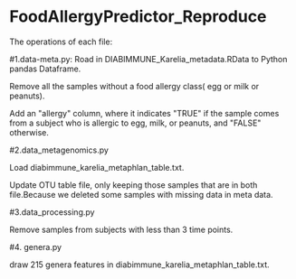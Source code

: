 # FoodAllergyPredictor_Reproduce
The operations of each file:

#1.data-meta.py:
Road in DIABIMMUNE_Karelia_metadata.RData to Python pandas Dataframe. 

Remove all the samples without a food allergy class( egg or milk or peanuts).

Add an "allergy" column, where it indicates "TRUE" if the sample comes from a subject who is allergic to egg, milk, or peanuts, and "FALSE" otherwise.

#2.data_metagenomics.py

Load diabimmune_karelia_metaphlan_table.txt.

Update OTU table file, only keeping those samples that are in both file.Because we deleted some samples with missing data in meta data.

#3.data_processing.py

Remove samples from subjects with less than 3 time points.

#4. genera.py

draw 215 genera features in diabimmune_karelia_metaphlan_table.txt.
